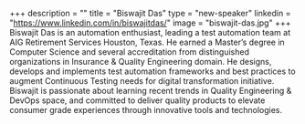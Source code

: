 +++
description = ""
title = "Biswajit Das"
type = "new-speaker"
linkedin = "https://www.linkedin.com/in/biswajitdas/"
image = "biswajit-das.jpg"
+++
Biswajit Das is an automation enthusiast, leading a test automation team at AIG Retirement Services Houston, Texas. He earned a Master’s degree in Computer Science and several accreditation from distinguished organizations in Insurance & Quality Engineering domain. He designs, develops and implements test automation frameworks and best practices to augment Continuous Testing needs for digital transformation initiative.  Biswajit is passionate about learning recent trends in Quality Engineering & DevOps space, and committed to deliver quality products to elevate consumer grade experiences through innovative tools and technologies.